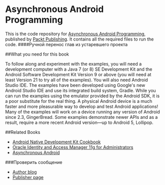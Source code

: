 # Asynchronous Android Programming

This is the code repository for [Asynchronous Android Programming](https://www.packtpub.com/application-development/asynchronous-android-programming?utm_source=Github&utm_medium=repository&utm_campaign=9781785883248), published by [Packt Publishing](https://www.packtpub.com/). It contains all the required files to run the code.
####Ручной перенос глав из устаревшего проекта

##What you need for this book

To follow along and experiment with the examples, you will need a development 
computer with a Java 7 (or 8) SE Development Kit and the Android Software 
Development Kit Version 9 or above (you will need at least Version 21 to try all of 
the examples).
You will also need Android Studio IDE. The examples have been developed using 
Google's new Android Studio IDE and use its integrated build system, Gradle.
While you can run the examples using the emulator provided by the Android SDK, it 
is a poor substitute for the real thing. A physical Android device is a much faster and 
more pleasurable way to develop and test Android applications!
Many of the examples will work on a device running any version of Android since 
2.3, GingerBread. Some examples demonstrate newer APIs and as a result, require a 
more recent Android version—up to Android 5, Lollipop.

##Related Books

* [Android Native Development Kit Cookbook](https://www.packtpub.com/application-development/android-native-development-kit-cookbook?utm_source=Github&utm_medium=repository&utm_campaign=9781849691505)
* [Oracle Identity and Access Manager 11g for Administrators](https://www.packtpub.com/application-development/android-30-application-development-cookbook?utm_source=Github&utm_medium=repository&utm_campaign=9781849512947)
* [Asynchronous Android](https://www.packtpub.com/application-development/asynchronous-android?utm_source=Github&utm_medium=repository&utm_campaign=9781783286874)

###Проверить сообщение
* [Author blog](http://hvasconcelos.github.io/articles/Asynchronous-Android-Programming-is-out-now)
* [Publisher page](https://www.packtpub.com//application-development/asynchronous-android-programming-second-edition)

